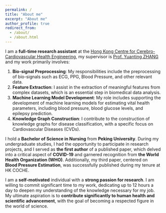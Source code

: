 ```yaml
---
permalink: /
title: "About me"
excerpt: "About me"
author_profile: true
redirect_from: 
  - /about/
  - /about.html
---
```


I am a **full-time research assistant** at the  [Hong Kong Centre for Cerebro-Cardiovascular Health Engineering](https://www.hkcoche.org), my supervisor is [Prof. Yuanting ZHANG](https://scholars.cityu.edu.hk/en/persons/yuanting-zhang(fcbe72e3-c0b5-4217-b177-653f710f4bed).html) and my work primarily involves: 
  1. **Bio-signal Preprocessing**: My responsibilities include the preprocessing of bio-signals such as ECG, PPG, Blood Pressure, and other relevant data. 
  2. **Feature Extraction**: I assist in the extraction of meaningful features from complex datasets, which is an essential step in biomedical data analysis. 
  3. **Machine Learning Model Development**: My role includes supporting the development of machine learning models for estimating vital health parameters, including blood pressure, blood glucose levels, and epilepsy prediction. 
  4. **Knowledge Graph Construction**: I contribute to the construction of knowledge graphs for disease classification, with a specific focus on Cardiovascular Diseases (CVDs). 


I hold a **Bachelor of Science in Nursing** from **Peking University**. During my undergraduate studies, I had the opportunity to participate in research projects, and I served as **the first author** of a published paper, which delved into a critical aspect of **COVID-19** and garnered recognition from **the World Health Organization (WHO)**. Additionally, my third paper, centered on **Blood Pressure Estimation**, was successfully published during my tenure at HK COCHE. 


I am a **self-motivated** individual with a **strong passion for research**. I am willing to commit significant time to my work, dedicating up to 12 hours a day to deepen my understanding of the knowledge necessary for my job. My ultimate aspiration is to **contribute significantly to human health and scientific advancement**, with the goal of becoming a respected figure in the world of science. 
